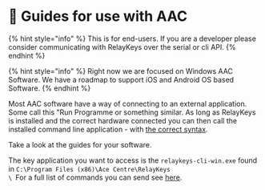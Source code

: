 # 💬 Guides for use with AAC

{% hint style="info" %}
This is for end-users. If you are a developer please consider communicating with RelayKeys over the serial or cli API.&#x20;
{% endhint %}

{% hint style="info" %}
Right now we are focused on Windows AAC Software. We have a roadmap to support iOS and Android OS based Software.&#x20;
{% endhint %}

Most AAC software have a way of connecting to an external application. Some call this "Run Programme or something similar. As long as RelayKeys is installed and the correct hardware connected you can then call the installed command line application - with [the correct syntax](../../technical/reference.html).

Take a look at the guides for your software.

The key application you want to access is the `relaykeys-cli-win.exe` found in `C:\Program Files (x86)\Ace Centre\RelayKeys`\
``\
``For a full list of commands you can send see [here](../developers/reference-2.md).&#x20;
